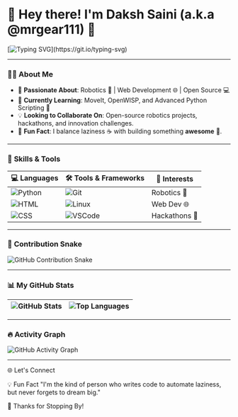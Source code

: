 # 👋 Hey there! I'm **Daksh Saini** (a.k.a @mrgear111) 🚀  

[![Typing SVG](https://readme-typing-svg.herokuapp.com?font=Fira+Code&size=24&duration=4000&pause=1000&color=36BCF7&center=true&width=500&lines=Robotics+and+Web+Development+Enthusiast!;Open+Source+Contributor.;Hackathon+Lover.;Welcome+to+my+creative+GitHub+Profile!)](https://git.io/typing-svg)

---

### 🧑‍💻 **About Me**  
- 🔭 **Passionate About**: Robotics 🤖 | Web Development 🌐 | Open Source 💻  
- 🌱 **Currently Learning**: MoveIt, OpenWISP, and Advanced Python Scripting 🐍  
- 💡 **Looking to Collaborate On**: Open-source robotics projects, hackathons, and innovation challenges.  
- 🎯 **Fun Fact**: I balance laziness ☕ with building something **awesome** 🚀.  

---

### 🚀 **Skills & Tools**  

| 💻 Languages | 🛠️ Tools & Frameworks | 🌟 Interests |
|--------------|-----------------------|-------------|
| ![Python](https://img.shields.io/badge/Python-3.10-blue?logo=python&logoColor=white) | ![Git](https://img.shields.io/badge/Git-Fork%20It-red?logo=git&logoColor=white) | Robotics 🤖 |
| ![HTML](https://img.shields.io/badge/HTML-5-orange?logo=html5) | ![Linux](https://img.shields.io/badge/Linux-Command%20Line-black?logo=linux&logoColor=white) | Web Dev 🌐 |
| ![CSS](https://img.shields.io/badge/CSS-3-blue?logo=css3&logoColor=white) | ![VSCode](https://img.shields.io/badge/Editor-VSCode-blue?logo=visualstudiocode&logoColor=white) | Hackathons 🎉 |

---

### 🐍 **Contribution Snake**  

![GitHub Contribution Snake](https://github.com/mrgear111/mrgear111/blob/output/github-contribution-grid-snake.svg)

---

### 📊 **My GitHub Stats**

| ![GitHub Stats](https://github-readme-stats.vercel.app/api?username=mrgear111&show_icons=true&theme=radical&hide_border=true) | ![Top Languages](https://github-readme-stats.vercel.app/api/top-langs/?username=mrgear111&layout=compact&theme=radical&hide_border=true) |
|:---:|:---:|

---

### 🔥 **Activity Graph**

![GitHub Activity Graph](https://github-readme-activity-graph.vercel.app/graph?username=mrgear111&bg_color=1F222E&color=FFFFFF&line=00ADB5&point=FFFFFF&area=true&hide_border=true)

---

🌐 Let's Connect


💡 Fun Fact
"I'm the kind of person who writes code to automate laziness, but never forgets to dream big."

🎉 Thanks for Stopping By!
